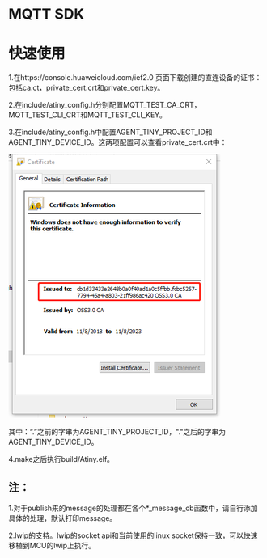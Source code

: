 # MQTT SDK
# 快速使用


1.在https://console.huaweicloud.com/ief2.0 页面下载创建的直连设备的证书：包括ca.ct，private_cert.crt和private_cert.key。

2.在include/atiny_config.h分别配置MQTT_TEST_CA_CRT，MQTT_TEST_CLI_CRT和MQTT_TEST_CLI_KEY。

3.在include/atiny_config.h中配置AGENT_TINY_PROJECT_ID和AGENT_TINY_DEVICE_ID。这两项配置可以查看private_cert.crt中：

![](./produceid.png)

其中：“.”之前的字串为AGENT_TINY_PROJECT_ID，"."之后的字串为AGENT_TINY_DEVICE_ID。

4.make之后执行build/Atiny.elf。

## 注：

1.对于publish来的message的处理都在各个*_message_cb函数中，请自行添加具体的处理，默认打印message。

2.lwip的支持。lwip的socket api和当前使用的linux socket保持一致，可以快速移植到MCU的lwip上执行。